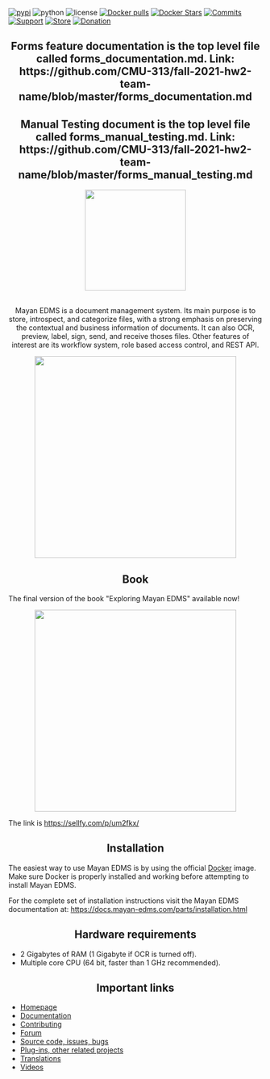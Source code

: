 [![pypi][pypi]][pypi-url]
![python][python]
![license][license]
[![Docker pulls](https://img.shields.io/docker/pulls/mayanedms/mayanedms.svg?maxAge=3600)](https://hub.docker.com/r/mayanedms/mayanedms/)
[![Docker Stars](https://img.shields.io/docker/stars/mayanedms/mayanedms.svg?maxAge=3600)](https://hub.docker.com/r/mayanedms/mayanedms/)
[![Commits][commits]][commits-url]
[![Support][support]][support-url]
[![Store](https://img.shields.io/badge/Online_store-black)](https://teespring.com/stores/mayan-edms)
[![Donation](https://img.shields.io/badge/donation-PayPal-brightgreen)](https://paypal.me/MayanEDMS)


[pypi]: https://img.shields.io/pypi/v/mayan-edms.svg
[pypi-url]: https://pypi.org/project/mayan-edms/

[builds]: https://gitlab.com/mayan-edms/mayan-edms/badges/master/build.svg
[builds-url]: https://gitlab.com/mayan-edms/mayan-edms/pipelines

[python]: https://img.shields.io/pypi/pyversions/mayan-edms.svg
[python-url]: https://img.shields.io/pypi/l/mayan-edms.svg?style=flat

[license]: https://img.shields.io/pypi/l/mayan-edms.svg?style=flat
[license-url]: https://gitlab.com/mayan-edms/mayan-edms/blob/master/LICENSE

[commits]:  https://img.shields.io/github/commit-activity/y/mayan-edms/mayan-edms.svg
[commits-url]: https://gitlab.com/mayan-edms/mayan-edms/

[support]: https://img.shields.io/badge/Get_support-brightgreen
[support-url]: https://www.mayan-edms.com/support/

<h2 align="center">Forms feature documentation is the top level file called forms_documentation.md. Link: https://github.com/CMU-313/fall-2021-hw2-team-name/blob/master/forms_documentation.md</h2>

<h2 align="center">Manual Testing document is the top level file called forms_manual_testing.md. Link: https://github.com/CMU-313/fall-2021-hw2-team-name/blob/master/forms_manual_testing.md</h2>

<div align="center">
  <a href="http://www.mayan-edms.com">
    <img width="200" heigth="200" src="https://gitlab.com/mayan-edms/mayan-edms/raw/master/docs/_static/mayan_logo.png">
  </a>
  <br>
  <br>
  <p>
    Mayan EDMS is a document management system. Its main purpose is to store,
    introspect, and categorize files, with a strong emphasis on preserving the
    contextual and business information of documents. It can also OCR, preview,
    label, sign, send, and receive thoses files. Other features of interest
    are its workflow system, role based access control, and REST API.
  <p>

<p align="center">
    <img width="400" src="https://gitlab.com/mayan-edms/mayan-edms/raw/master/docs/_static/overview.gif">
</p>

</div>

<h2 align="center">Book</h2>

The final version of the book "Exploring Mayan EDMS" available now!

<p align="center">
    <a href="https://sellfy.com/p/um2fkx/">
        <img width="400" src="https://d12swbtw719y4s.cloudfront.net/images/v6RpxW40/aP0qKLjkPiAuXZhYuB45/wDAULAzFyx.jpeg?w=548">
    </a>
</p>

The link is https://sellfy.com/p/um2fkx/

<h2 align="center">Installation</h2>

The easiest way to use Mayan EDMS is by using the official
[Docker](https://www.docker.com/) image. Make sure Docker is properly installed
and working before attempting to install Mayan EDMS.

For the complete set of installation instructions visit the Mayan EDMS documentation
at: https://docs.mayan-edms.com/parts/installation.html

<h2 align="center">Hardware requirements</h2>

- 2 Gigabytes of RAM (1 Gigabyte if OCR is turned off).
- Multiple core CPU (64 bit, faster than 1 GHz recommended).

<h2 align="center">Important links</h2>


- [Homepage](http://www.mayan-edms.com)
- [Documentation](https://docs.mayan-edms.com)
- [Contributing](https://gitlab.com/mayan-edms/mayan-edms/blob/master/CONTRIBUTING.md)
- [Forum](https://forum.mayan-edms.com/)
- [Source code, issues, bugs](https://gitlab.com/mayan-edms/mayan-edms)
- [Plug-ins, other related projects](https://gitlab.com/mayan-edms/)
- [Translations](https://www.transifex.com/rosarior/mayan-edms/)
- [Videos](https://www.youtube.com/channel/UCJOOXHP1MJ9lVA7d8ZTlHPw)

